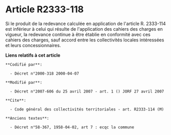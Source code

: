 # Article R2333-118

Si le produit de la redevance calculée en application de l'article R. 2333-114 est inférieur à celui qui résulte de
l'application des cahiers des charges en vigueur, la redevance continue à être établie en conformité avec ces cahiers des
charges, sauf accord entre les collectivités locales intéressées et leurs concessionnaires.

**Liens relatifs à cet article**

	**Codifié par**:

	  - Décret n°2000-318 2000-04-07

	**Modifié par**:

	  - Décret n°2007-606 du 25 avril 2007 - art. 1 () JORF 27 avril 2007

	**Cite**:

	  - Code général des collectivités territoriales - art. R2333-114 (M)

	**Anciens textes**:

	  - Décret n°58-367, 1958-04-02, art 7 : ecqc la commune
